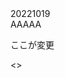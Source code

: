 <!DOCTYPE HTML>
<html lang="ja">
    <head>
        <meta charset="UTF-8">
        <title>Documet</title>
    </head>
    <body>
        <div>20221019</div>
        <div>AAAAA</div>
        <p>ここが変更</p>


<>
    </body>
    </html>